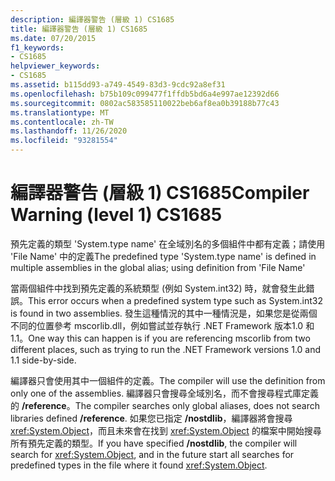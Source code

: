 ```yaml
---
description: 編譯器警告 (層級 1) CS1685
title: 編譯器警告 (層級 1) CS1685
ms.date: 07/20/2015
f1_keywords:
- CS1685
helpviewer_keywords:
- CS1685
ms.assetid: b115dd93-a749-4549-83d3-9cdc92a8ef31
ms.openlocfilehash: b75b109c099477f1ffdb5bd6a4e997ae12392d66
ms.sourcegitcommit: 0802ac583585110022beb6af8ea0b39188b77c43
ms.translationtype: MT
ms.contentlocale: zh-TW
ms.lasthandoff: 11/26/2020
ms.locfileid: "93281554"
---
```

# <a name="compiler-warning-level-1-cs1685"></a><span data-ttu-id="a04e7-103">編譯器警告 (層級 1) CS1685</span><span class="sxs-lookup"><span data-stu-id="a04e7-103">Compiler Warning (level 1) CS1685</span></span>

<span data-ttu-id="a04e7-104">預先定義的類型 'System.type name' 在全域別名的多個組件中都有定義；請使用 'File Name' 中的定義</span><span class="sxs-lookup"><span data-stu-id="a04e7-104">The predefined type 'System.type name' is defined in multiple assemblies in the global alias; using definition from 'File Name'</span></span>  
  
 <span data-ttu-id="a04e7-105">當兩個組件中找到預先定義的系統類型 (例如 System.int32) 時，就會發生此錯誤。</span><span class="sxs-lookup"><span data-stu-id="a04e7-105">This error occurs when a predefined system type such as System.int32 is found in two assemblies.</span></span> <span data-ttu-id="a04e7-106">發生這種情況的其中一種情況是，如果您是從兩個不同的位置參考 mscorlib.dll，例如嘗試並存執行 .NET Framework 版本1.0 和1.1。</span><span class="sxs-lookup"><span data-stu-id="a04e7-106">One way this can happen is if you are referencing mscorlib from two different places, such as trying to run the .NET Framework versions 1.0 and 1.1 side-by-side.</span></span>  
  
 <span data-ttu-id="a04e7-107">編譯器只會使用其中一個組件的定義。</span><span class="sxs-lookup"><span data-stu-id="a04e7-107">The compiler will use the definition from only one of the assemblies.</span></span> <span data-ttu-id="a04e7-108">編譯器只會搜尋全域別名，而不會搜尋程式庫定義的 **/reference**。</span><span class="sxs-lookup"><span data-stu-id="a04e7-108">The compiler searches only global aliases, does not search libraries defined **/reference**.</span></span> <span data-ttu-id="a04e7-109">如果您已指定 **/nostdlib**，編譯器將會搜尋 <xref:System.Object>，而且未來會在找到 <xref:System.Object> 的檔案中開始搜尋所有預先定義的類型。</span><span class="sxs-lookup"><span data-stu-id="a04e7-109">If you have specified **/nostdlib**, the compiler will search for <xref:System.Object>, and in the future start all searches for predefined types in the file where it found <xref:System.Object>.</span></span>
